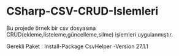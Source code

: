 # CSharp-CSV-CRUD-Islemleri
Bu projede örnek bir csv dosyasına CRUD(ekleme,listeleme,güncelleme,silme) işlemleri uygulanmıştır.

Gerekli Paket : Install-Package CsvHelper -Version 27.1.1
